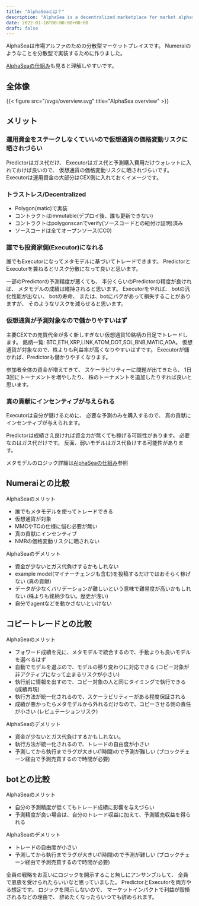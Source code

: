 ```yaml
---
title: "AlphaSeaとは？"
description: "AlphaSea is a decentralized marketplace for market alphas."
date: 2022-01-18T00:00:00+00:00
draft: false
---
```


AlphaSeaは市場アルファのための分散型マーケットプレイスです。
Numeraiのようなことを分散型で実装するために作りました。

[AlphaSeaの仕組み](/how-it-works/)も見ると理解しやすいです。

## 全体像

{{< figure src="/svgs/overview.svg" title="AlphaSea overview" >}}

## メリット

### 運用資金をステークしなくていいので仮想通貨の価格変動リスクに晒されづらい

Predictorはガス代だけ、
Executorはガス代と予測購入費用だけウォレットに入れておけば良いので、
仮想通貨の価格変動リスクに晒されづらいです。
Executorは運用資金の大部分はCEX側に入れておくイメージです。

### トラストレス/Decentralized

- Polygon(matic)で実装
- コントラクトはimmutable(デプロイ後、誰も更新できない)
- コントラクトはpolygonscanでverify(ソースコードとの紐付け証明)済み
- ソースコードは全てオープンソース(CC0)

### 誰でも投資家側(Executor)になれる

誰でもExecutorになってメタモデルに基づいてトレードできます。
PredictorとExecutorを兼ねるとリスク分散になって良いと思います。

一部のPredictorの予測精度が悪くても、
半分くらいのPredictorの精度が良ければ、
メタモデルの成績は維持されると思います。
Executorをやれば、
botの汎化性能が出ない、
botの寿命、
または、botにバグがあって損失することがありますが、
そのようなリスクを減らせると思います。

### 仮想通貨が予測対象なので儲かりやすいはず

主要CEXでの売買代金が多く新しすぎない仮想通貨10銘柄の日足でトレードします。
銘柄一覧: BTC,ETH,XRP,LINK,ATOM,DOT,SOL,BNB,MATIC,ADA。
仮想通貨が対象なので、株よりも利益率が高くなりやすいはずです。
Executorが儲かれば、Predictorも儲かりやすくなります。

参加者全体の資金が増えてきて、
スケーラビリティーに問題が出てきたら、
1日3回にトーナメントを増やしたり、
株のトーナメントを追加したりすれば良いと思います。

### 真の貢献にインセンティブが与えられる

Executorは自分が儲けるために、
必要な予測のみを購入するので、
真の貢献にインセンティブが与えられます。

Predictorは成績さえ良ければ資金力が無くても稼げる可能性があります。
必要なのはガス代だけです。
反面、弱いモデルはガス代負けする可能性があります。

メタモデルのロジック詳細は[AlphaSeaの仕組み](/how-it-works/)参照

## Numeraiとの比較

AlphaSeaのメリット

- 誰でもメタモデルを使ってトレードできる
- 仮想通貨が対象
- MMCやTCの仕様に悩む必要が無い
- 真の貢献にインセンティブ
- NMRの価格変動リスクに晒されない

AlphaSeaのデメリット

- 資金が少ないとガス代負けするかもしれない
- example model(マイナーチェンジも含む)を投稿するだけではおそらく稼げない (真の貢献)
- データが少なくバリデーションが難しいという意味で難易度が高いかもしれない (株よりも銘柄少ない。歴史が浅い)
- 自分でagentなどを動かさないといけない

## コピートレードとの比較

AlphaSeaのメリット

- フォワード成績を元に、メタモデルで統合するので、手動よりも良いモデルを選べるはず
- 自動でモデルを選ぶので、モデルの移り変わりに対応できる (コピー対象が非アクティブになって止まるリスクが小さい)
- 執行前に情報を出すので、コピー対象の人と同じタイミングで執行できる (成績再現)
- 執行方法が統一化されるので、スケーラビリティーがある程度保証される
- 成績が悪かったらメタモデルから外れるだけなので、コピーさせる側の責任が小さい (レピュテーションリスク)

AlphaSeaのデメリット

- 資金が少ないとガス代負けするかもしれない。
- 執行方法が統一化されるので、トレードの自由度が小さい
- 予測してから執行までラグが大きい(1時間)ので予測が難しい (ブロックチェーン経由で予測売買するので時間が必要)

## botとの比較

AlphaSeaのメリット

- 自分の予測精度が低くてもトレード成績に影響を与えづらい
- 予測精度が良い場合は、自分のトレード収益に加えて、予測販売収益を得られる

AlphaSeaのデメリット

- トレードの自由度が小さい
- 予測してから執行までラグが大きい(1時間)ので予測が難しい (ブロックチェーン経由で予測売買するので時間が必要)

全員の戦略をお互いにロジックを開示すること無しにアンサンブルして、
全員で恩恵を受けられたらいいなと思っていました。
PredictorとExecutorを両方やる想定です。
ロジックを開示しないので、
マーケットインパクトで利益が毀損されるなどの理由で、
辞めたくなったらいつでも辞められます。
